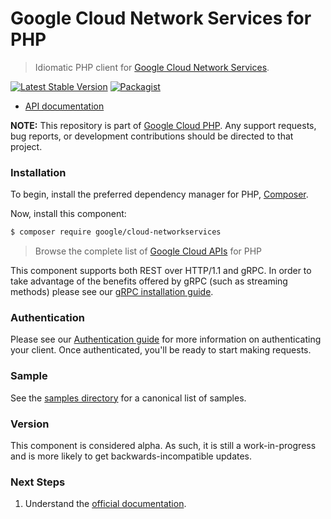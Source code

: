 # Google Cloud Network Services for PHP

> Idiomatic PHP client for [Google Cloud Network Services](https://cloud.google.com/products/networking).

[![Latest Stable Version](https://poser.pugx.org/google/cloud-networkservices/v/stable)](https://packagist.org/packages/google/cloud-networkservices) [![Packagist](https://img.shields.io/packagist/dm/google/cloud-networkservices.svg)](https://packagist.org/packages/google/cloud-networkservices)

* [API documentation](https://cloud.google.com/php/docs/reference/cloud-networkservices/latest)

**NOTE:** This repository is part of [Google Cloud PHP](https://github.com/googleapis/google-cloud-php). Any
support requests, bug reports, or development contributions should be directed to
that project.

### Installation

To begin, install the preferred dependency manager for PHP, [Composer](https://getcomposer.org/).

Now, install this component:

```sh
$ composer require google/cloud-networkservices
```

> Browse the complete list of [Google Cloud APIs](https://cloud.google.com/php/docs/reference)
> for PHP

This component supports both REST over HTTP/1.1 and gRPC. In order to take advantage of the benefits
offered by gRPC (such as streaming methods) please see our
[gRPC installation guide](https://cloud.google.com/php/grpc).

### Authentication

Please see our [Authentication guide](https://github.com/googleapis/google-cloud-php/blob/main/AUTHENTICATION.md) for more information
on authenticating your client. Once authenticated, you'll be ready to start making requests.

### Sample

See the [samples directory](https://github.com/googleapis/google-cloud-php-networkservices/tree/main/samples) for a canonical list of samples.

### Version

This component is considered alpha. As such, it is still a work-in-progress and is more likely to get backwards-incompatible updates.

### Next Steps

1. Understand the [official documentation](https://cloud.google.com/products/networking).
